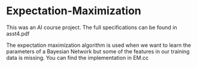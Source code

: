 # Expectation-Maximization

This was an AI course project.
The full specifications can be found in asst4.pdf

The expectation maximization algorithm is used when we want to learn the parameters of a Bayesian Network but some of the features in our training data is missing. You can find the implementation in EM.cc

